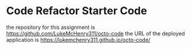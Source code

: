 # Code Refactor Starter Code
the repository for this assignment is  https://github.com/LukeMcHenry311/octo-code
the URL of the deployed application is https://lukemchenry311.github.io/octo-code/